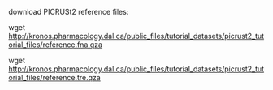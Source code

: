 download PICRUSt2 reference files:

wget http://kronos.pharmacology.dal.ca/public_files/tutorial_datasets/picrust2_tutorial_files/reference.fna.qza

wget http://kronos.pharmacology.dal.ca/public_files/tutorial_datasets/picrust2_tutorial_files/reference.tre.qza
